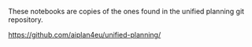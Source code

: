 These notebooks are copies of the ones found in the unified planning git repository.

https://github.com/aiplan4eu/unified-planning/
